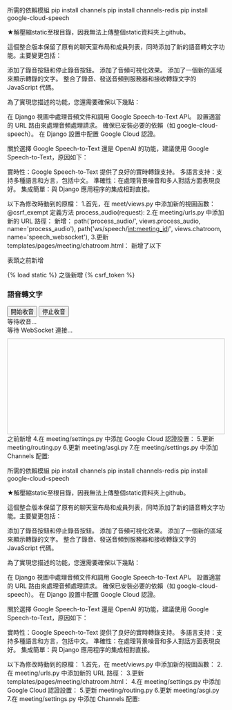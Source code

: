 所需的依賴模組
pip install channels
pip install channels-redis 
pip install google-cloud-speech

★解壓縮static至根目錄，因我無法上傳整個static資料夾上github。

這個整合版本保留了原有的聊天室布局和成員列表，同時添加了新的語音轉文字功能。主要變更包括：

添加了錄音按鈕和停止錄音按鈕。
添加了音頻可視化效果。
添加了一個新的區域來顯示轉錄的文字。
整合了錄音、發送音頻到服務器和接收轉錄文字的 JavaScript 代碼。

為了實現您描述的功能，您還需要確保以下幾點：

在 Django 視圖中處理音頻文件和調用 Google Speech-to-Text API。
設置適當的 URL 路由來處理音頻處理請求。
確保已安裝必要的依賴（如 google-cloud-speech）。
在 Django 設置中配置 Google Cloud 認證。

關於選擇 Google Speech-to-Text 還是 OpenAI 的功能，建議使用 Google Speech-to-Text，原因如下：


實時性：Google Speech-to-Text 提供了良好的實時轉錄支持。
多語言支持：支持多種語言和方言，包括中文。
準確性：在處理背景噪音和多人對話方面表現良好。
集成簡單：與 Django 應用程序的集成相對直接。


以下為修改時動到的原檔：
1.首先，在 meet/views.py 中添加新的視圖函數：
  @csrf_exempt
   定義方法  process_audio(request):
2.在 meeting/urls.py 中添加新的 URL 路徑：
  新增：
    path('process_audio/', views.process_audio, name='process_audio'),
    path('ws/speech/<int:meeting_id>/', views.chatroom, name='speech_websocket'),
3.更新 templates/pages/meeting/chatroom.html：
  新增了以下
  <!DOCTYPE html>表頭之前新增
  {% load static %}
     <head>之後新增
       {% csrf_token %}
                   <div class="col-md-12">
                        <h3>語音轉文字</h3>
                        <button id="start-recording" class="btn btn-primary">開始收音</button>
                        <button id="stop-recording" class="btn btn-danger">停止收音</button>
                        <div id="recording-status">等待收音...</div>
                        <div id="websocket-status">等待 WebSocket 連接...</div>
                        <div id="status-message"></div>
                        <div id="transcript" style="height: 200px; overflow-y: scroll; border: 1px solid #ccc; margin-top: 10px; padding: 10px;"></div>
                    </div>
            <script src="{% static 'js/audio_recording.js' %}"></script>
            <input type="hidden" id="meeting-id" value="{{ meeting_id }}">
      </body>之前新增
4.在 meeting/settings.py 中添加 Google Cloud 認證設置：
5.更新 meeting/routing.py
6.更新 meeting/asgi.py
7.在 meeting/settings.py 中添加 Channels 配置:



所需的依賴模組 pip install channels pip install channels-redis pip install google-cloud-speech

★解壓縮static至根目錄，因我無法上傳整個static資料夾上github。

這個整合版本保留了原有的聊天室布局和成員列表，同時添加了新的語音轉文字功能。主要變更包括：

添加了錄音按鈕和停止錄音按鈕。 添加了音頻可視化效果。 添加了一個新的區域來顯示轉錄的文字。 整合了錄音、發送音頻到服務器和接收轉錄文字的 JavaScript 代碼。

為了實現您描述的功能，您還需要確保以下幾點：

在 Django 視圖中處理音頻文件和調用 Google Speech-to-Text API。 設置適當的 URL 路由來處理音頻處理請求。 確保已安裝必要的依賴（如 google-cloud-speech）。 在 Django 設置中配置 Google Cloud 認證。

關於選擇 Google Speech-to-Text 還是 OpenAI 的功能，建議使用 Google Speech-to-Text，原因如下：

實時性：Google Speech-to-Text 提供了良好的實時轉錄支持。 多語言支持：支持多種語言和方言，包括中文。 準確性：在處理背景噪音和多人對話方面表現良好。 集成簡單：與 Django 應用程序的集成相對直接。

以下為修改時動到的原檔： 1.首先，在 meet/views.py 中添加新的視圖函數： 2.在 meeting/urls.py 中添加新的 URL 路徑： 3.更新 templates/pages/meeting/chatroom.html： 4.在 meeting/settings.py 中添加 Google Cloud 認證設置： 5.更新 meeting/routing.py 6.更新 meeting/asgi.py 7.在 meeting/settings.py 中添加 Channels 配置:

